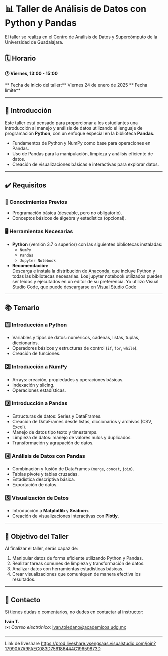 # 📊 Taller de Análisis de Datos con Python y Pandas

El taller se realiza en el Centro de Análisis de Datos y Supercómputo de la Universidad de Guadalajara.


## 🗓️ Horario  
**🕐 Viernes, 13:00 - 15:00**  

** Fecha de inicio del taller:** Viernes 24 de enero de 2025
** Fecha límite**

---

## 🌟 Introducción  
Este taller está pensado para proporcionar a los estudiantes una introducción al manejo y análisis de datos utilizando el lenguaje de programación **Python**, con un enfoque especial en la biblioteca **Pandas**. 

- Fundamentos de Python y NumPy como base para operaciones en Pandas.  
- Uso de Pandas para la manipulación, limpieza y análisis eficiente de datos.  
- Creación de visualizaciones básicas e interactivas para explorar datos.  

---

## ✔️ Requisitos  

### 📖 Conocimientos Previos  
- Programación básica (deseable, pero no obligatorio).  
- Conceptos básicos de álgebra y estadística (opcional).  

### 🖥️ Herramientas Necesarias  
- **Python** (versión 3.7 o superior) con las siguientes bibliotecas instaladas:  
  - `NumPy`  
  - `Pandas`  
  - `Jupyter Notebook`  
- **Recomendación:**  
  Descarga e instala la distribución de [Anaconda](https://www.anaconda.com/), que incluye Python y todas las bibliotecas necesarias. Los jupyter notebook utilizados pueden ser leidos y ejecutados en un editor de su preferencia. Yo utilizo Visual Studio Code, que puede descargarse en [Visual Studio Code](https://code.visualstudio.com/download)

---

## 📚 Temario  

### 1️⃣ **Introducción a Python**  
- Variables y tipos de datos: numéricos, cadenas, listas, tuplas, diccionarios.  
- Operadores básicos y estructuras de control (`if`, `for`, `while`).  
- Creación de funciones.  

### 2️⃣ **Introducción a NumPy**  
- Arrays: creación, propiedades y operaciones básicas.  
- Indexación y slicing.  
- Operaciones estadísticas.  

### 3️⃣ **Introducción a Pandas**  
- Estructuras de datos: Series y DataFrames.  
- Creación de DataFrames desde listas, diccionarios y archivos (CSV, Excel).  
- Manejo de datos tipo texto y timestamps.  
- Limpieza de datos: manejo de valores nulos y duplicados.  
- Transformación y agrupación de datos.  

### 4️⃣ **Análisis de Datos con Pandas**  
- Combinación y fusión de DataFrames (`merge`, `concat`, `join`).  
- Tablas pivote y tablas cruzadas.  
- Estadística descriptiva básica.  
- Exportación de datos.  

### 5️⃣ **Visualización de Datos**  
- Introducción a **Matplotlib** y **Seaborn**.  
- Creación de visualizaciones interactivas con **Plotly**.  

---

## 🎯 Objetivo del Taller  
Al finalizar el taller, serás capaz de:  
1. Manipular datos de forma eficiente utilizando Python y Pandas.  
2. Realizar tareas comunes de limpieza y transformación de datos.  
3. Analizar datos con herramientas estadísticas básicas.  
4. Crear visualizaciones que comuniquen de manera efectiva los resultados.  

---

## 📩 Contacto  
Si tienes dudas o comentarios, no dudes en contactar al instructor:  

**Iván T.**  
✉️ _Correo electrónico:_ ivan.toledano@academicos.udg.mx  

---
Link de liveshare
https://prod.liveshare.vsengsaas.visualstudio.com/join?17990A7A9FAEC083D756186444C19659873D
